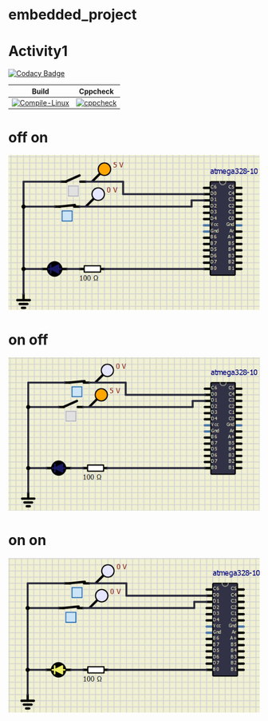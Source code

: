 # embedded_project


# Activity1

[![Codacy Badge](https://app.codacy.com/project/badge/Grade/46c06e04ab0e438c83270fd5ba8e13d9)](https://www.codacy.com/gh/pydimanigupta256316/embedded_project/dashboard?utm_source=github.com&amp;utm_medium=referral&amp;utm_content=pydimanigupta256316/embedded_project&amp;utm_campaign=Badge_Grade)

|Build|Cppcheck|
|:--:|:--:|
|[![Compile-Linux](https://github.com/pydimanigupta256316/embedded_project/actions/workflows/Compile.yml/badge.svg)](https://github.com/pydimanigupta256316/embedded_project/actions/workflows/Compile.yml)|[![cppcheck](https://github.com/pydimanigupta256316/embedded_project/actions/workflows/CodeQulaity.yml/badge.svg)](https://github.com/pydimanigupta256316/embedded_project/actions/workflows/CodeQulaity.yml)|

# off on

<img src="https://github.com/pydimanigupta256316/embedded_project/blob/main/simulation/off%20on.PNG"/>

# on off

<img src="https://github.com/pydimanigupta256316/embedded_project/blob/main/simulation/on%20off.PNG"/>

# on on

<img src="https://github.com/pydimanigupta256316/embedded_project/blob/main/simulation/on%20on.PNG"/>
